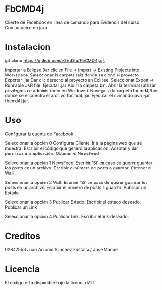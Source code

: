 # FbCMD4j
Cliente de Facebook en linea de comando para Evidencia del curso Computacion en java

# Instalacion
git clone https://github.com/v3nd3ta/FbCMD4j.git

Importar a Eclipse
Dar clic en File -> Import -> Existing Projects into Workspace.
Seleccionar la carpeta raíz donde se clonó el proyecto.
Exportar .jar
Dar clic derecho al proyecto en Eclipse.
Seleccionar Export -> Runnable JAR file.
Ejecutar .jar
Abrir la carpeta bin.
Abrir la terminal (utilizar privilegios de administrador en Windows).
Navegar a la carpeta fbcmd4j/bin donde se encuentra el archivo fbcmd4j.jar.
Ejecutar el comando java -jar fbcmd4j.jar.

# Uso
Configurar la cuenta de Facebook

Seleccionar la opción 0 Configurar Cliente.
Ir a la página web que se muestra.
Escribir el código que generó la aplicación.
Aceptar y dar permisos a la aplicación.
Obtener el NewsFeed

Seleccionar la opción 1 NewsFeed.
Escribir 'Si' en caso de querer guardar los posts en un archivo.
Escribir el número de posts a guardar.
Obtener el Wall

Seleccionar la opción 2 Wall.
Escribir 'Si' en caso de querer guardar los posts en un archivo.
Escribir el número de posts a guardar.
Publicar un Estado

Seleccionar la opción 3 Publicar Estado.
Escribir el estado deseado.
Publicar un Link

Seleccionar la opción 4 Publicar Link.
Escribir el link deseado.

# Creditos
02842553 Juan Antonio Sanchez Sustaita / Jose Manuel

# Licencia
El código está disponible bajo la licencia MIT
